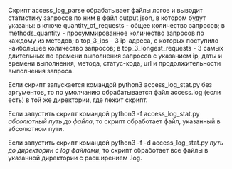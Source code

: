 Скрипт access_log_parse обрабатывает файлы логов и выводит статистику запросов по ним в файл output.json, 
в котором будут указаны:
в ключе quantity_of_requests - общее количество запросов;
в methods_quantity - просуммированное количество запросов по каждому из методов;
в top_3_ips - 3 ip-адреса, с которых поступило наибольшее количество запросов;
в top_3_longest_requests - 3 самых длительных по времени выполнения запросов с указанием ip, 
даты и времени выполнения, метода, статус-кода, url и продолжительности выполнения запроса.

Если скрипт запускается командой python3 access_log_stat.py без аргументов, то по умолчанию
обрабатывается файл access.log (если есть) в той же директории, где лежит скрипт.

Если запустить скрипт командой python3 -f access_log_stat.py *абсолютный путь до файла*,
то скрипт обработает файл, указанный в абсолютном пути.

Если запустить скрипт командой python3 -f -d access_log_stat.py *путь до директории с log файлами*,
то скрипт обработает все файлы в указанной директории с расширением .log.
